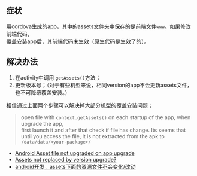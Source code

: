 
## 症状
用cordova生成的app，其中的assets文件夹中保存的是前端文件`www`。如果修改前端代码，  
覆盖安装app后，其前端代码未生效（原生代码是生效了的）。

## 解决办法
1. 在activity中调用 `getAssets()`方法；
2. 更新版本号；（对于有些机型来说，相同version的app不会更新assets文件，也不可降级覆盖安装。）

相信通过上面两个步骤可以解决掉大部分机型的覆盖安装问题；

> open file with `context.getAssets()` on each startup of the app, when upgrade the app,  
first launch it and after that check if file has change.
Its seems that until you access the file, it is not extracted from the apk to  
`/data/data/<your-package>/`

- [Android Asset file not upgraded on app upgrade](https://stackoverflow.com/questions/30651788/android-asset-file-not-upgraded-on-app-upgrade)
- [Assets not replaced by version upgrade?](https://stackoverflow.com/questions/33469330/assets-not-replaced-by-version-upgrade)
- [android开发，assets下面的资源文件不会变化/改动](http://www.cnblogs.com/feijian/p/4424923.html)